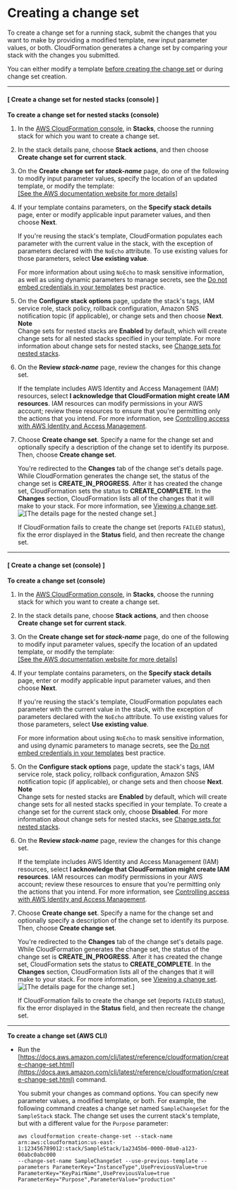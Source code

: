 # Creating a change set<a name="using-cfn-updating-stacks-changesets-create"></a>

To create a change set for a running stack, submit the changes that you want to make by providing a modified template, new input parameter values, or both\. CloudFormation generates a change set by comparing your stack with the changes you submitted\.

You can either modify a template [before creating the change set](using-cfn-updating-stacks-get-template.md) or during change set creation\.

------
#### [ Create a change set for nested stacks \(console\) ]

**To create a change set for nested stacks \(console\)**

1. In the [AWS CloudFormation console](https://console.aws.amazon.com/cloudformation), in **Stacks**, choose the running stack for which you want to create a change set\.

1. In the stack details pane, choose **Stack actions**, and then choose **Create change set for current stack**\.

1. On the **Create change set for *stack\-name*** page, do one of the following to modify input parameter values, specify the location of an updated template, or modify the template:    
[\[See the AWS documentation website for more details\]](http://docs.aws.amazon.com/AWSCloudFormation/latest/UserGuide/using-cfn-updating-stacks-changesets-create.html)

1. If your template contains parameters, on the **Specify stack details** page, enter or modify applicable input parameter values, and then choose **Next**\.

   If you're reusing the stack's template, CloudFormation populates each parameter with the current value in the stack, with the exception of parameters declared with the `NoEcho` attribute\. To use existing values for those parameters, select **Use existing value**\.

   For more information about using `NoEcho` to mask sensitive information, as well as using dynamic parameters to manage secrets, see the [Do not embed credentials in your templates](https://docs.aws.amazon.com/AWSCloudFormation/latest/UserGuide/best-practices.html#creds) best practice\.

1. On the **Configure stack options** page, update the stack's tags, IAM service role, stack policy, rollback configuration, Amazon SNS notification topic \(if applicable\), or change sets and then choose **Next**\.
**Note**  
Change sets for nested stacks are **Enabled** by default, which will create change sets for all nested stacks specified in your template\. For more information about change sets for nested stacks, see [Change sets for nested stacks](https://docs.aws.amazon.com/AWSCloudFormation/latest/UserGuide/change-sets-for-nested-stacks.html)\.

1. On the **Review *stack\-name*** page, review the changes for this change set\.

   If the template includes AWS Identity and Access Management \(IAM\) resources, select **I acknowledge that CloudFormation might create IAM resources**\. IAM resources can modify permissions in your AWS account; review these resources to ensure that you're permitting only the actions that you intend\. For more information, see [Controlling access with AWS Identity and Access Management](using-iam-template.md)\.

1. Choose **Create change set**\. Specify a name for the change set and optionally specify a description of the change set to identify its purpose\. Then, choose **Create change set**\.

   You're redirected to the **Changes** tab of the change set's details page\. While CloudFormation generates the change set, the status of the change set is **CREATE\_IN\_PROGRESS**\. After it has created the change set, CloudFormation sets the status to **CREATE\_COMPLETE**\. In the **Changes** section, CloudFormation lists all of the changes that it will make to your stack\. For more information, see [Viewing a change set](using-cfn-updating-stacks-changesets-view.md)\.  
![\[The details page for the nested change set.\]](http://docs.aws.amazon.com/AWSCloudFormation/latest/UserGuide/images/console-nested-stacks-change-sets-details.png)

   If CloudFormation fails to create the change set \(reports `FAILED` status\), fix the error displayed in the **Status** field, and then recreate the change set\.

------
#### [ Create a change set \(console\) ]

**To create a change set \(console\)**

1. In the [AWS CloudFormation console](https://console.aws.amazon.com/cloudformation), in **Stacks**, choose the running stack for which you want to create a change set\.

1. In the stack details pane, choose **Stack actions**, and then choose **Create change set for current stack**\.

1. On the **Create change set for *stack\-name*** page, do one of the following to modify input parameter values, specify the location of an updated template, or modify the template:    
[\[See the AWS documentation website for more details\]](http://docs.aws.amazon.com/AWSCloudFormation/latest/UserGuide/using-cfn-updating-stacks-changesets-create.html)

1. If your template contains parameters, on the **Specify stack details** page, enter or modify applicable input parameter values, and then choose **Next**\.

   If you're reusing the stack's template, CloudFormation populates each parameter with the current value in the stack, with the exception of parameters declared with the `NoEcho` attribute\. To use existing values for those parameters, select **Use existing value**\.

   For more information about using `NoEcho` to mask sensitive information, and using dynamic parameters to manage secrets, see the [Do not embed credentials in your templates](https://docs.aws.amazon.com/AWSCloudFormation/latest/UserGuide/best-practices.html#creds) best practice\.

1. On the **Configure stack options** page, update the stack's tags, IAM service role, stack policy, rollback configuration, Amazon SNS notification topic \(if applicable\), or change sets and then choose **Next**\.
**Note**  
Change sets for nested stacks are **Enabled** by default, which will create change sets for all nested stacks specified in your template\. To create a change set for the current stack only, choose **Disabled**\. For more information about change sets for nested stacks, see [Change sets for nested stacks](https://docs.aws.amazon.com/AWSCloudFormation/latest/UserGuide/change-sets-for-nested-stacks.html)\.

1. On the **Review *stack\-name*** page, review the changes for this change set\.

   If the template includes AWS Identity and Access Management \(IAM\) resources, select **I acknowledge that CloudFormation might create IAM resources**\. IAM resources can modify permissions in your AWS account; review these resources to ensure that you're permitting only the actions that you intend\. For more information, see [Controlling access with AWS Identity and Access Management](using-iam-template.md)\.

1. Choose **Create change set**\. Specify a name for the change set and optionally specify a description of the change set to identify its purpose\. Then, choose **Create change set**\.

   You're redirected to the **Changes** tab of the change set's details page\. While CloudFormation generates the change set, the status of the change set is **CREATE\_IN\_PROGRESS**\. After it has created the change set, CloudFormation sets the status to **CREATE\_COMPLETE**\. In the **Changes** section, CloudFormation lists all of the changes that it will make to your stack\. For more information, see [Viewing a change set](using-cfn-updating-stacks-changesets-view.md)\.  
![\[The details page for the change set.\]](http://docs.aws.amazon.com/AWSCloudFormation/latest/UserGuide/images/console-stacks-change-sets-details.png)

   If CloudFormation fails to create the change set \(reports `FAILED` status\), fix the error displayed in the **Status** field, and then recreate the change set\.

------

**To create a change set \(AWS CLI\)**
+ Run the [https://docs.aws.amazon.com/cli/latest/reference/cloudformation/create-change-set.html](https://docs.aws.amazon.com/cli/latest/reference/cloudformation/create-change-set.html) command\.

  You submit your changes as command options\. You can specify new parameter values, a modified template, or both\. For example, the following command creates a change set named `SampleChangeSet` for the `SampleStack` stack\. The change set uses the current stack's template, but with a different value for the `Purpose` parameter:

  ```
  aws cloudformation create-change-set --stack-name arn:aws:cloudformation:us-east-1:123456789012:stack/SampleStack/1a2345b6-0000-00a0-a123-00abc0abc000
  --change-set-name SampleChangeSet --use-previous-template --parameters ParameterKey="InstanceType",UsePreviousValue=true ParameterKey="KeyPairName",UsePreviousValue=true ParameterKey="Purpose",ParameterValue="production"
  ```